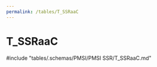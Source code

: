 ```yaml
---
permalink: /tables/T_SSRaaC
---
```

# T\_SSRaaC
<!-- SPDX-License-Identifier: MPL-2.0 -->

<!-- ATTENTION : Ne pas supprimer ou modifier la ligne ci-dessous -->
#include "tables/.schemas/PMSI/PMSI SSR/T_SSRaaC.md"
<!-- ATTENTION : Ne pas supprimer ou modifier la ligne ci-dessus -->

